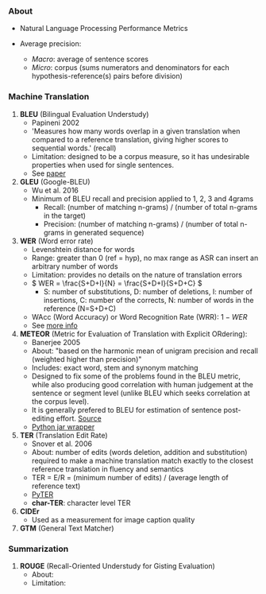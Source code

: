 ### About

* Natural Language Processing Performance Metrics

* Average precision:
    * *Macro*: average of sentence scores
    * *Micro*: corpus (sums numerators and denominators for each hypothesis-reference(s) pairs before division)

### Machine Translation
1. **BLEU** (Bilingual Evaluation Understudy)
    * Papineni 2002
    * 'Measures how many words overlap in a given translation when compared to a reference translation, giving higher 
     scores to sequential words.' (recall)
    * Limitation: designed to be a corpus measure, so it has undesirable properties when used for single sentences.
    * See [paper](https://www.aclweb.org/anthology/P02-1040.pdf)
2. **GLEU** (Google-BLEU)
    * Wu et al. 2016
    * Minimum of BLEU recall and precision applied to 1, 2, 3 and 4grams
        * Recall: (number of matching n-grams) / (number of total n-grams in the target)
        * Precision: (number of matching n-grams) / (number of total n-grams in generated sequence)
3. **WER** (Word error rate)
    * Levenshtein distance for words
    * Range: greater than 0 (ref = hyp), no max range as ASR can insert an arbitrary number of words
    * Limitation: provides no details on the nature of translation errors
    * $ WER = \frac{S+D+I}{N} = \frac{S+D+I}{S+D+C} $
        * S: number of substitutions, D: number of deletions, I: number of insertions, C: number of the corrects,
            N: number of words in the reference (N=S+D+C)
    * WAcc (Word Accuracy) or Word Recognition Rate (WRR): $1 - WER$        
    * See [more info](https://martin-thoma.com/word-error-rate-calculation/)
4. **METEOR** (Metric for Evaluation of Translation with Explicit ORdering):
    * Banerjee 2005
    * About: "based on the harmonic mean of unigram precision and recall (weighted higher than precision)"
    * Includes: exact word, stem and synonym matching
    * Designed to fix some of the problems found in the BLEU metric, while also producing good correlation with human
        judgement at the sentence or segment level (unlike BLEU which seeks correlation at the corpus level).
    * It is generally prefered to BLEU for estimation of sentence post-editing effort. [Source](http://opennmt.net/OpenNMT/tools/scorer/)
    * [Python jar wrapper](https://github.com/tylin/coco-caption/tree/master/pycocoevalcap/meteor)
5. **TER** (Translation Edit Rate)
    * Snover et al. 2006
    * About: number of edits (words deletion, addition and substitution) required to make a machine translation match
        exactly to the closest reference translation in fluency and semantics
    * TER = E/R = (minimum number of edits) / (average length of reference text)
    * [PyTER](https://pypi.python.org/pypi/pyter/0.2.2.1)
    * **char-TER**: character level TER
6. **CIDEr**
    * Used as a measurement for image caption quality
7. **GTM** (General Text Matcher)
    

### Summarization
1. **ROUGE** (Recall-Oriented Understudy for Gisting Evaluation)
    * About: 
    * Limitation:
